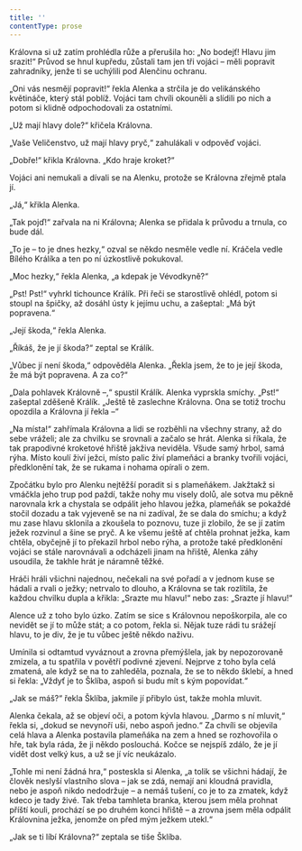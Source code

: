 ```yaml
---
title: ''
contentType: prose
---
```


Královna si už zatím prohlédla růže a přerušila ho: „No bodejť! Hlavu jim srazit!“ Průvod se hnul kupředu, zůstali tam jen tři vojáci – měli popravit zahradníky, jenže ti se uchýlili pod Alenčinu ochranu.

„Oni vás nesmějí popravit!“ řekla Alenka a strčila je do velikánského květináče, který stál poblíž. Vojáci tam chvíli okouněli a slídili po nich a potom si klidně odpochodovali za ostatními.

„Už mají hlavy dole?“ křičela Královna.

„Vaše Veličenstvo, už mají hlavy pryč,“ zahulákali v odpověď vojáci.

„Dobře!“ křikla Královna. „Kdo hraje kroket?“

Vojáci ani nemukali a dívali se na Alenku, protože se Královna zřejmě ptala jí.

„Já,“ křikla Alenka.

„Tak pojď!“ zařvala na ni Královna; Alenka se přidala k průvodu a trnula, co bude dál.

„To je – to je dnes hezky,“ ozval se někdo nesměle vedle ní. Kráčela vedle Bílého Králíka a ten po ní úzkostlivě pokukoval.

„Moc hezky,“ řekla Alenka, „a kdepak je Vévodkyně?“

„Pst! Pst!“ vyhrkl tichounce Králík. Při řeči se starostlivě ohlédl, potom si stoupl na špičky, až dosáhl ústy k jejímu uchu, a zašeptal: „Má být popravena.“

„Její škoda,“ řekla Alenka.

„Říkáš, že je jí škoda?“ zeptal se Králík.

„Vůbec jí není škoda,“ odpověděla Alenka. „Řekla jsem, že to je její škoda, že má být popravena. A za co?“

„Dala pohlavek Královně –,“ spustil Králík. Alenka vyprskla smíchy. „Pst!“ zašeptal zděšeně Králík. „Ještě tě zaslechne Královna. Ona se totiž trochu opozdila a Královna jí řekla –“

„Na místa!“ zahřímala Královna a lidi se rozběhli na všechny strany, až do sebe vráželi; ale za chvilku se srovnali a začalo se hrát. Alenka si říkala, že tak prapodivné kroketové hřiště jakživa neviděla. Všude samý hrbol, samá rýha. Místo koulí živí ježci, místo palic živí plameňáci a branky tvořili vojáci, předklonění tak, že se rukama i nohama opírali o zem.

Zpočátku bylo pro Alenku nejtěžší poradit si s plameňákem. Jakžtakž si vmáčkla jeho trup pod paždí, takže nohy mu visely dolů, ale sotva mu pěkně narovnala krk a chystala se odpálit jeho hlavou ježka, plameňák se pokaždé stočil dozadu a tak vyjeveně se na ni zadíval, že se dala do smíchu; a když mu zase hlavu sklonila a zkoušela to poznovu, tuze ji zlobilo, že se jí zatím ježek rozvinul a šine se pryč. A ke všemu ještě ať chtěla prohnat ježka, kam chtěla, obyčejně jí to překazil hrbol nebo rýha, a protože také předklonění vojáci se stále narovnávali a odcházeli jinam na hřiště, Alenka záhy usoudila, že takhle hrát je náramně těžké.

Hráči hráli všichni najednou, nečekali na své pořadí a v jednom kuse se hádali a rvali o ježky; netrvalo to dlouho, a Královna se tak rozlítila, že každou chvilku dupla a křikla: „Srazte mu hlavu!“ nebo zas: „Srazte jí hlavu!“

Alence už z toho bylo úzko. Zatím se sice s Královnou nepoškorpila, ale co nevidět se jí to může stát; a co potom, řekla si. Nějak tuze rádi tu srážejí hlavu, to je div, že je tu vůbec ještě někdo naživu.

Umínila si odtamtud vyváznout a zrovna přemýšlela, jak by nepozorovaně zmizela, a tu spatřila v povětří podivné zjevení. Nejprve z toho byla celá zmatená, ale když se na to zahleděla, poznala, že se to někdo šklebí, a hned si řekla: „Vždyť je to Šklíba, aspoň si budu mít s kým popovídat.“

„Jak se máš?“ řekla Šklíba, jakmile jí přibylo úst, takže mohla mluvit.

Alenka čekala, až se objeví oči, a potom kývla hlavou. „Darmo s ní mluvit,“ řekla si, „dokud se nevynoří uši, nebo aspoň jedno.“ Za chvíli se objevila celá hlava a Alenka postavila plameňáka na zem a hned se rozhovořila o hře, tak byla ráda, že ji někdo poslouchá. Kočce se nejspíš zdálo, že je jí vidět dost velký kus, a už se jí víc neukázalo.

„Tohle mi není žádná hra,“ posteskla si Alenka, „a tolik se všichni hádají, že člověk neslyší vlastního slova – jak se zdá, nemají ani kloudná pravidla, nebo je aspoň nikdo nedodržuje – a nemáš tušení, co je to za zmatek, když kdeco je tady živé. Tak třeba tamhleta branka, kterou jsem měla prohnat příští kouli, prochází se po druhém konci hřiště – a zrovna jsem měla odpálit Královnina ježka, jenomže on před mým ježkem utekl.“

„Jak se ti líbí Královna?“ zeptala se tiše Šklíba.
